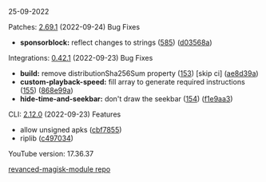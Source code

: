 25-09-2022

Patches:   [2.69.1](https://github.com/revanced/revanced-patches/compare/v2.69.0...v2.69.1) (2022-09-24)
 Bug Fixes
* **sponsorblock:** reflect changes to strings ([585](https://github.com/revanced/revanced-patches/issues/585)) ([d03568a](https://github.com/revanced/revanced-patches/commit/d03568aa39195a07bec62f43d929923825c67d3f))

Integrations:   [0.42.1](https://github.com/revanced/revanced-integrations/compare/v0.42.0...v0.42.1) (2022-09-23)
 Bug Fixes
* **build:** remove distributionSha256Sum property ([153](https://github.com/revanced/revanced-integrations/issues/153)) [skip ci] ([ae8d39a](https://github.com/revanced/revanced-integrations/commit/ae8d39a83144bb19f2db1403c32b73232be570b5))
* **custom-playback-speed:** fill array to generate required instructions ([155](https://github.com/revanced/revanced-integrations/issues/155)) ([868e99a](https://github.com/revanced/revanced-integrations/commit/868e99a6199118151766ecf2dbf7a9df02b59a3e))
* **hide-time-and-seekbar:** don't draw the seekbar ([154](https://github.com/revanced/revanced-integrations/issues/154)) ([f1e9aa3](https://github.com/revanced/revanced-integrations/commit/f1e9aa30baa582f7eb07f62168ea2d57c5622685))

CLI:   [2.12.0](https://github.com/j-hc/revanced-cli/compare/v2.11.2...v2.12.0) (2022-09-23)
 Features
* allow unsigned apks ([cbf7855](https://github.com/j-hc/revanced-cli/commit/cbf7855a6649d829237f54530e7890cb0bbb7b2a))
* riplib ([c497034](https://github.com/j-hc/revanced-cli/commit/c497034ff3fddd563b5f6e109360e68b2f6be539))


YouTube version: 17.36.37

[revanced-magisk-module repo](https://github.com/vuongvan/magisk-module)
